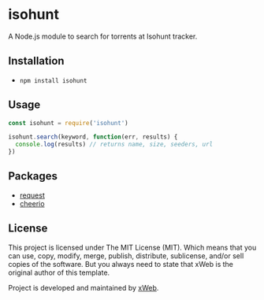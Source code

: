 # isohunt
A Node.js module to search for torrents at Isohunt tracker.

## Installation
* `npm install isohunt`

## Usage
```javascript
const isohunt = require('isohunt')

isohunt.search(keyword, function(err, results) {
  console.log(results) // returns name, size, seeders, url
})
```

## Packages
* [request](https://github.com/request/request)
* [cheerio](https://github.com/cheeriojs/cheerio)

## License
This project is licensed under The MIT License (MIT). Which means that you can use, copy, modify, merge, publish, distribute, sublicense, and/or sell copies of the software. But you always need to state that xWeb is the original author of this template.

Project is developed and maintained by [xWeb](https://xweb.gr/).
